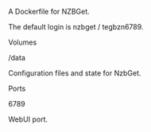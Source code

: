 A Dockerfile for NZBGet.

The default login is nzbget / tegbzn6789.

Volumes

/data

Configuration files and state for NzbGet.

Ports

6789

WebUI port.

